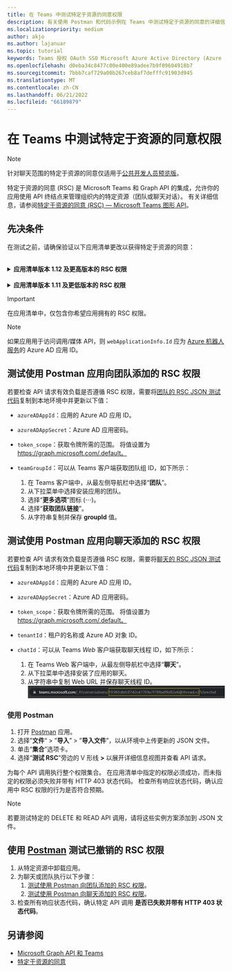 ```yaml
---
title: 在 Teams 中测试特定于资源的同意权限
description: 有关使用 Postman 和代码示例在 Teams 中测试特定于资源的同意的详细信息
ms.localizationpriority: medium
author: akjo
ms.author: lajanuar
ms.topic: tutorial
keywords: Teams 授权 OAuth SSO Microsoft Azure Active Directory (Azure AD) rsc Postman Graph
ms.openlocfilehash: d0eba34c8477c00e400e89adee7b9f09604918b7
ms.sourcegitcommit: 7bbb7caf729a00b267ceb8af7defffc91903d945
ms.translationtype: MT
ms.contentlocale: zh-CN
ms.lasthandoff: 06/21/2022
ms.locfileid: "66189879"
---
```

# <a name="test-resource-specific-consent-permissions-in-teams"></a>在 Teams 中测试特定于资源的同意权限

> [!NOTE]
> 针对聊天范围的特定于资源的同意仅适用于[公共开发人员预览版](../../resources/dev-preview/developer-preview-intro.md)。

特定于资源的同意 (RSC) 是 Microsoft Teams 和 Graph API 的集成，允许你的应用使用 API 终结点来管理组织内的特定资源（团队或聊天对话）。 有关详细信息，请参阅[特定于资源的同意 (RSC) — Microsoft Teams 图形 API](resource-specific-consent.md)。

## <a name="prerequisites"></a>先决条件

在测试之前，请确保验证以下应用清单更改以获得特定于资源的同意：

<br>

<details>

<summary><b>应用清单版本 1.12 及更高版本的 RSC 权限</b></summary>

使用以下值将 [webApplicationInfo](../../resources/schema/manifest-schema.md#webapplicationinfo) 密钥添加到应用清单：

|名称| 类型 | 说明|
|---|---|---|
|`id` |字符串 |你的 Azure AD 应用 ID。 有关详细信息，请参阅[在 Azure AD 门户中注册应用](resource-specific-consent.md#register-your-app-with-microsoft-identity-platform-using-the-azure-ad-portal)。|
|`resource`|String| 此字段在 RSC 中没有操作，但必须添加并包含值以免出现错误响应；任何字符串都可以。|

指定应用所需的权限。

|名称| 类型 | 说明|
|---|---|---|
|`authorization`|Object|应用运行所需的权限列表。 有关详细信息，请参阅[授权](../../resources/schema/manifest-schema.md#authorization)。|

团队中的 RSC 示例

```json
"webApplicationInfo": {
    "id": "XXxxXXXXX-XxXX-xXXX-XXxx-XXXXXXXxxxXX",
    "resource": "https://RscBasedStoreApp"
    },
"authorization": {
    "permissions": {
        "resourceSpecific": [
            {
                "name": "TeamSettings.Read.Group",
                "type": "Application"
            },
            {
                "name": "TeamSettings.ReadWrite.Group",
                "type": "Application"
            },
            {
                "name": "ChannelSettings.Read.Group",
                "type": "Application"
            },
            {
                "name": "ChannelSettings.ReadWrite.Group",
                "type": "Application"
            },
            {
                "name": "Channel.Create.Group",
                "type": "Application"
            },
            {
                "name": "Channel.Delete.Group",
                "type": "Application"
            },
            {
                "name": "ChannelMessage.Read.Group",
                "type": "Application"
            },
            {
                "name": "TeamsAppInstallation.Read.Group",
                "type": "Application"
            },
            {
                "name": "TeamsTab.Read.Group",
                "type": "Application"
            },
            {
                "name": "TeamsTab.Create.Group",
                "type": "Application"
            },
            {
                "name": "TeamsTab.ReadWrite.Group",
                "type": "Application"
            },
            {
                "name": "TeamsTab.Delete.Group",
                "type": "Application"
            },
            {
                "name": "TeamMember.Read.Group",
                "type": "Application"
            },
            {
                "name": "TeamsActivity.Send.Group",
                "type": "Application"
            }
        ]    
    }
}
```

聊天中的 RSC 示例

```json
"webApplicationInfo": {
    "id": "XXxxXXXXX-XxXX-xXXX-XXxx-XXXXXXXxxxXX",
    "resource": "https://RscBasedStoreApp"
    },
"authorization": {
    "permissions": {
        "resourceSpecific": [
            {
                "name": "ChatSettings.Read.Chat",
                "type": "Application"
            },
            {
                "name": "ChatSettings.ReadWrite.Chat",
                "type": "Application"
            },
            {
                "name": "ChatMessage.Read.Chat",
                "type": "Application"
            },
            {
                "name": "ChatMember.Read.Chat",
                "type": "Application"
            },
            {
                "name": "Chat.Manage.Chat",
                "type": "Application"
            },
            {
                "name": "TeamsTab.Read.Chat",
                "type": "Application"
            },
            {
                "name": "TeamsTab.Create.Chat",
                "type": "Application"
            },
            {
                "name": "TeamsTab.Delete.Chat",
                "type": "Application"
            },
            {
                "name": "TeamsTab.ReadWrite.Chat",
                "type": "Application"
            },
            {
                "name": "TeamsAppInstallation.Read.Chat",
                "type": "Application"
            },
            {
                "name": "OnlineMeeting.ReadBasic.Chat",
                "type": "Application"
            },
            {
                "name": "Calls.AccessMedia.Chat",
                "type": "Application"
            },
            {
                "name": "Calls.JoinGroupCalls.Chat",
                "type": "Application"
            },
            {
                "name": "TeamsActivity.Send.Chat",
                "type": "Application"
            }
        ]    
    }
}
```

> [!NOTE]
> 如果应用旨在支持在团队和聊天范围内安装，则可以在 `authorization` 下的同一清单中指定团队和聊天权限。

</details>

<br>

<details>

<summary><b>应用清单版本 1.11 及更低版本的 RSC 权限</b></summary>

使用以下值将 [webApplicationInfo](../../resources/schema/manifest-schema.md#webapplicationinfo) 密钥添加到应用清单：

|名称| 类型 | 说明|
|---|---|---|
|`id` |字符串 |你的 Azure AD 应用 ID。 有关详细信息，请参阅[在 Azure AD 门户中注册应用](resource-specific-consent.md#register-your-app-with-microsoft-identity-platform-using-the-azure-ad-portal)。|
|`resource`|String| 此字段在 RSC 中没有操作，但必须添加并包含值以免出现错误响应；任何字符串都可以。|
|`applicationPermissions`|字符串数组|应用的 RSC 权限。 有关详细信息，请参阅[特定于资源的权限](resource-specific-consent.md#resource-specific-permissions)。|

团队中的 RSC 示例

```json
"webApplicationInfo": {
    "id": "XXxxXXXXX-XxXX-xXXX-XXxx-XXXXXXXxxxXX",
    "resource": "https://RscBasedStoreApp",
    "applicationPermissions": [
        "TeamSettings.Read.Group",
        "TeamSettings.ReadWrite.Group",
        "ChannelSettings.Read.Group",
        "ChannelSettings.ReadWrite.Group",
        "Channel.Create.Group",
        "Channel.Delete.Group",
        "ChannelMessage.Read.Group",
        "TeamsAppInstallation.Read.Group",
        "TeamsTab.Read.Group",
        "TeamsTab.Create.Group",
        "TeamsTab.ReadWrite.Group",
        "TeamsTab.Delete.Group",
        "TeamMember.Read.Group",
        "TeamsActivity.Send.Group"
    ]
  }
```

聊天中的 RSC 示例

```json
"webApplicationInfo": {
    "id": "XXxxXXXXX-XxXX-xXXX-XXxx-XXXXXXXxxxXX",
    "resource": "https://RscBasedStoreApp",
    "applicationPermissions": [
        "ChatSettings.Read.Chat",
        "ChatSettings.ReadWrite.Chat",
        "ChatMessage.Read.Chat",
        "ChatMember.Read.Chat",
        "Chat.Manage.Chat",
        "TeamsTab.Read.Chat",
        "TeamsTab.Create.Chat",
        "TeamsTab.Delete.Chat",
        "TeamsTab.ReadWrite.Chat",
        "TeamsAppInstallation.Read.Chat",
        "OnlineMeeting.ReadBasic.Chat",
        "Calls.AccessMedia.Chat",
        "Calls.JoinGroupCalls.Chat",
        "TeamsActivity.Send.Chat"
    ]
  }
```

<br>

> [!NOTE]
> 如果应用旨在支持在团队和聊天范围内安装，则可以在 `applicationPermissions` 下的同一清单中指定团队和聊天权限。

</details>

> [!IMPORTANT]
> 在应用清单中，仅包含你希望应用拥有的 RSC 权限。

> [!NOTE]
> 如果应用用于访问调用/媒体 API，则 `webApplicationInfo.Id` 应为 [Azure 机器人服务](/graph/cloud-communications-get-started#register-a-bot)的 Azure AD 应用 ID。

## <a name="test-added-rsc-permissions-to-a-team-using-the-postman-app"></a>测试使用 Postman 应用向团队添加的 RSC 权限

若要检查 API 请求有效负载是否遵循 RSC 权限，需要将[团队的 RSC JSON 测试代码](test-team-rsc-json-file.md)复制到本地环境中并更新以下值：

* `azureADAppId`：应用的 Azure AD 应用 ID。
* `azureADAppSecret`：Azure AD 应用密码。
* `token_scope`：获取令牌所需的范围。 将值设置为 https://graph.microsoft.com/.default。
* `teamGroupId`：可以从 Teams 客户端获取团队组 ID，如下所示：

    1. 在 Teams 客户端中，从最左侧导航栏中选择“**团队**”。
    2. 从下拉菜单中选择安装应用的团队。
    3. 选择“**更多选项**”图标 (&#8943;)。
    4. 选择“**获取团队链接**”。
    5. 从字符串复制并保存 **groupId** 值。

## <a name="test-added-rsc-permissions-to-a-chat-using-the-postman-app"></a>测试使用 Postman 应用向聊天添加的 RSC 权限

若要检查 API 请求有效负载是否遵循 RSC 权限，需要将[聊天的 RSC JSON 测试代码](test-chat-rsc-json-file.md)复制到本地环境中并更新以下值：

* `azureADAppId`：应用的 Azure AD 应用 ID。
* `azureADAppSecret`：Azure AD 应用密码。
* `token_scope`：获取令牌所需的范围。 将值设置为 https://graph.microsoft.com/.default。
* `tenantId`：租户的名称或 Azure AD 对象 ID。
* `chatId`：可以从 Teams *Web* 客户端获取聊天线程 ID，如下所示：

    1. 在 Teams Web 客户端中，从最左侧导航栏中选择“**聊天**”。
    2. 从下拉菜单中选择安装了应用的聊天。
    3. 从字符串中复制 Web URL 并保存聊天线程 ID。
![来自 Web URL 的聊天线程 ID。](../../assets/images/chat-thread-id.png)

### <a name="use-postman"></a>使用 Postman

1. 打开 [Postman](https://www.postman.com) 应用。
2. 选择”**文件**“ > ”**导入**” > ”**导入文件**”，以从环境中上传更新的 JSON 文件。  
3. 单击“**集合**”选项卡。
4. 选择“**测试 RSC**”旁边的 V 形线 **>** 以展开详细信息视图并查看 API 请求。

为每个 API 调用执行整个权限集合。 在应用清单中指定的权限必须成功，而未指定的权限必须失败并带有 HTTP 403 状态代码。 检查所有响应状态代码，确认应用中 RSC 权限的行为是否符合预期。

> [!NOTE]
> 若要测试特定的 DELETE 和 READ API 调用，请将这些实例方案添加到 JSON 文件。

## <a name="test-revoked-rsc-permissions-using-postman"></a>使用 [Postman](https://www.postman.com/) 测试已撤销的 RSC 权限

1. 从特定资源中卸载应用。
2. 为聊天或团队执行以下步骤：
    1. [测试使用 Postman 向团队添加的 RSC 权限](#test-added-rsc-permissions-to-a-team-using-the-postman-app)。
    2. [测试使用 Postman 向聊天添加的 RSC 权限](#test-added-rsc-permissions-to-a-chat-using-the-postman-app)。
3. 检查所有响应状态代码，确认特定 API 调用 **是否已失败并带有 HTTP 403 状态代码**。

## <a name="see-also"></a>另请参阅

* [Microsoft Graph API 和 Teams](/graph/api/resources/teams-api-overview?view=graph-rest-1.0&preserve-view=true)
* [特定于资源的同意](~/graph-api/rsc/resource-specific-consent.md)
